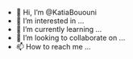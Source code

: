 - 👋 Hi, I’m @KatiaBououni
- 👀 I’m interested in ...
- 🌱 I’m currently learning ...
- 💞️ I’m looking to collaborate on ...
- 📫 How to reach me ...

<!---
KatiaBououni/KatiaBououni is a ✨ special ✨ repository because its `README.md` (this file) appears on your GitHub profile.
You can click the Preview link to take a look at your changes.
--->
